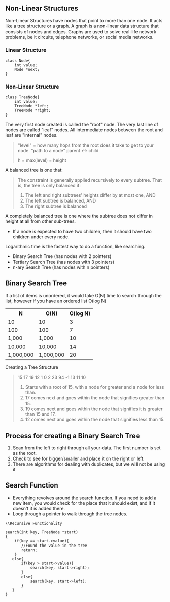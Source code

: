 ## Non-Linear Structures
Non-Linear Structures have nodes that point to more than one node. It acts like a tree structure or a graph.
A graph is a non-linear data structure that consists of nodes and edges. Graphs are used to solve real-life network problems, be it circuits, telephone networks, or social media networks.

### Linear Structure
```
class Node{
    int value;
    Node *next;
}
```

### Non-Linear Structure
```
class TreeNode{
    int value;
    TreeNode *left;
    TreeNode *right;
}
```

The very first node created is called the "root" node.
The very last line of nodes are called "leaf" nodes.
All intermediate nodes between the root and leaf are "internal" nodes.

> "level" = how many hops from the root does it take to get to your node.
> "path to a node"
> parent <-> child
>
> h = max(level) = height

A balanced tree is one that:
>The constraint is generally applied recursively to every subtree. That is, the tree is only balanced if:
>
> 1. The left and right subtrees' heights differ by at most one, AND
> 2. The left subtree is balanced, AND
> 3. The right subtree is balanced

A completely balanced tree is one where the subtree does not differ in height at all from other sub-trees.
* If a node is expected to have two children, then it should have two children under every node.

Logarithmic time is the fastest way to do a function, like searching.
* Binary Search Tree (has nodes with 2 pointers)
* Tertiary Search Tree (has nodes with 3 pointers)
* n-ary Search Tree (has nodes with n pointers)

## Binary Search Tree
If a list of items is unordered, it would take O(N) time to search through the list, however if you have an ordered list O(log N)

<table>
<tr>
<th>N</th>
<th>O(N)</th>
<th>O(log N)</th>
</tr>
<tr>
<td>10</td>
<td>10</td>
<td>3</td>
</tr>
<tr>
<td>100</td>
<td>100</td>
<td>7</td>
</tr>
<tr>
<td>1,000</td>
<td>1,000</td>
<td>10</td>
</tr>
<tr>
<td>10,000</td>
<td>10,000</td>
<td>14</td>
</tr>
<tr>
<td>1,000,000</td>
<td>1,000,000</td>
<td>20</td>
</tr>
</table>

Creating a Tree Structure
> 15 17 19 12 1 0 2 23 94 -1 13 11 10
> 1. Starts with a root of 15, with a node for greater and a node for less than.
> 2. 17 comes next and goes within the node that signifies greater than 15.
> 3. 19 comes next and goes within the node that signifies it is greater than 15 and 17.
> 4. 12 comes next and goes within the node that signifies less than 15.

## Process for creating a Binary Search Tree
1. Scan from the left to right through all your data. The first number is set as the root.
2. Check to see for bigger/smaller and place it on the right or left.
3. There are algorithms for dealing with duplicates, but we will not be using it

## Search Function
* Everything revolves around the search function. If you need to add a new item, you would check for the place that it should exist, and if it doesn't it is added there.
* Loop through a pointer to walk through the tree nodes. 

 ```
 \\Recursive Functionality

 search(int key, TreeNode *start)
 {
     if(key == start->value){
        //Found the value in the tree
        return;
     }
    else{
        if(key > start->value){
            search(key, start->right);
        }
        else{
            search(key, start->left);
        }
    }
 }
 ```
